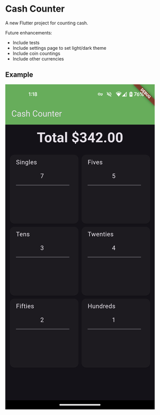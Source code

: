 # Cash Counter

A new Flutter project for counting cash.

Future enhancements:
- Include tests
- Include settings page to set light/dark theme
- Include coin countings
- Include other currencies

## Example
![Screenshot](flutter_01.png)